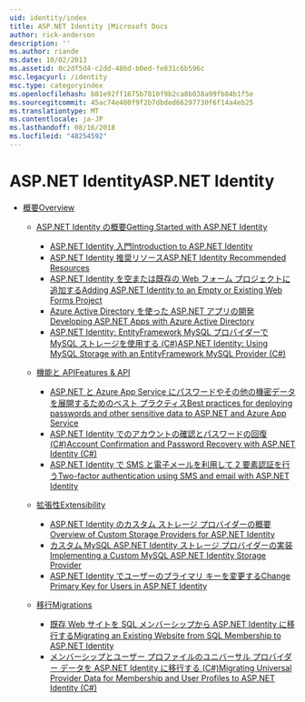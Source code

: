 ```yaml
---
uid: identity/index
title: ASP.NET Identity |Microsoft Docs
author: rick-anderson
description: ''
ms.author: riande
ms.date: 10/02/2013
ms.assetid: 0c2df5d4-c2dd-486d-b0ed-fe831c6b596c
msc.legacyurl: /identity
msc.type: categoryindex
ms.openlocfilehash: b81e92ff1675b7810f9b2ca8b038a99fb84b1f5e
ms.sourcegitcommit: 45ac74e400f9f2b7dbded66297730f6f14a4eb25
ms.translationtype: MT
ms.contentlocale: ja-JP
ms.lasthandoff: 08/16/2018
ms.locfileid: "48254592"
---
```

<a name="aspnet-identity"></a><span data-ttu-id="36cf6-102">ASP.NET Identity</span><span class="sxs-lookup"><span data-stu-id="36cf6-102">ASP.NET Identity</span></span>
====================
- [<span data-ttu-id="36cf6-103">概要</span><span class="sxs-lookup"><span data-stu-id="36cf6-103">Overview</span></span>](overview/index.md)

    - [<span data-ttu-id="36cf6-104">ASP.NET Identity の概要</span><span class="sxs-lookup"><span data-stu-id="36cf6-104">Getting Started with ASP.NET Identity</span></span>](overview/getting-started/index.md)

        - [<span data-ttu-id="36cf6-105">ASP.NET Identity 入門</span><span class="sxs-lookup"><span data-stu-id="36cf6-105">Introduction to ASP.NET Identity</span></span>](overview/getting-started/introduction-to-aspnet-identity.md)
        - [<span data-ttu-id="36cf6-106">ASP.NET Identity 推奨リソース</span><span class="sxs-lookup"><span data-stu-id="36cf6-106">ASP.NET Identity Recommended Resources</span></span>](overview/getting-started/aspnet-identity-recommended-resources.md)
        - [<span data-ttu-id="36cf6-107">ASP.NET Identity を空または既存の Web フォーム プロジェクトに追加する</span><span class="sxs-lookup"><span data-stu-id="36cf6-107">Adding ASP.NET Identity to an Empty or Existing Web Forms Project</span></span>](overview/getting-started/adding-aspnet-identity-to-an-empty-or-existing-web-forms-project.md)
        - [<span data-ttu-id="36cf6-108">Azure Active Directory を使った ASP.NET アプリの開発</span><span class="sxs-lookup"><span data-stu-id="36cf6-108">Developing ASP.NET Apps with Azure Active Directory</span></span>](overview/getting-started/developing-aspnet-apps-with-windows-azure-active-directory.md)
        - [<span data-ttu-id="36cf6-109">ASP.NET Identity: EntityFramework MySQL プロバイダーで MySQL ストレージを使用する (C#)</span><span class="sxs-lookup"><span data-stu-id="36cf6-109">ASP.NET Identity: Using MySQL Storage with an EntityFramework MySQL Provider (C#)</span></span>](overview/getting-started/aspnet-identity-using-mysql-storage-with-an-entityframework-mysql-provider.md)
    - [<span data-ttu-id="36cf6-110">機能と API</span><span class="sxs-lookup"><span data-stu-id="36cf6-110">Features & API</span></span>](overview/features-api/index.md)

        - [<span data-ttu-id="36cf6-111">ASP.NET と Azure App Service にパスワードやその他の機密データを展開するためのベスト プラクティス</span><span class="sxs-lookup"><span data-stu-id="36cf6-111">Best practices for deploying passwords and other sensitive data to ASP.NET and Azure App Service</span></span>](overview/features-api/best-practices-for-deploying-passwords-and-other-sensitive-data-to-aspnet-and-azure.md)
        - [<span data-ttu-id="36cf6-112">ASP.NET Identity でのアカウントの確認とパスワードの回復 (C#)</span><span class="sxs-lookup"><span data-stu-id="36cf6-112">Account Confirmation and Password Recovery with ASP.NET Identity (C#)</span></span>](overview/features-api/account-confirmation-and-password-recovery-with-aspnet-identity.md)
        - [<span data-ttu-id="36cf6-113">ASP.NET Identity で SMS と電子メールを利用して 2 要素認証を行う</span><span class="sxs-lookup"><span data-stu-id="36cf6-113">Two-factor authentication using SMS and email with ASP.NET Identity</span></span>](overview/features-api/two-factor-authentication-using-sms-and-email-with-aspnet-identity.md)
    - [<span data-ttu-id="36cf6-114">拡張性</span><span class="sxs-lookup"><span data-stu-id="36cf6-114">Extensibility</span></span>](overview/extensibility/index.md)

        - [<span data-ttu-id="36cf6-115">ASP.NET Identity のカスタム ストレージ プロバイダーの概要</span><span class="sxs-lookup"><span data-stu-id="36cf6-115">Overview of Custom Storage Providers for ASP.NET Identity</span></span>](overview/extensibility/overview-of-custom-storage-providers-for-aspnet-identity.md)
        - [<span data-ttu-id="36cf6-116">カスタム MySQL ASP.NET Identity ストレージ プロバイダーの実装</span><span class="sxs-lookup"><span data-stu-id="36cf6-116">Implementing a Custom MySQL ASP.NET Identity Storage Provider</span></span>](overview/extensibility/implementing-a-custom-mysql-aspnet-identity-storage-provider.md)
        - [<span data-ttu-id="36cf6-117">ASP.NET Identity でユーザーのプライマリ キーを変更する</span><span class="sxs-lookup"><span data-stu-id="36cf6-117">Change Primary Key for Users in ASP.NET Identity</span></span>](overview/extensibility/change-primary-key-for-users-in-aspnet-identity.md)
    - [<span data-ttu-id="36cf6-118">移行</span><span class="sxs-lookup"><span data-stu-id="36cf6-118">Migrations</span></span>](overview/migrations/index.md)

        - [<span data-ttu-id="36cf6-119">既存 Web サイトを SQL メンバーシップから ASP.NET Identity に移行する</span><span class="sxs-lookup"><span data-stu-id="36cf6-119">Migrating an Existing Website from SQL Membership to ASP.NET Identity</span></span>](overview/migrations/migrating-an-existing-website-from-sql-membership-to-aspnet-identity.md)
        - [<span data-ttu-id="36cf6-120">メンバーシップとユーザー プロファイルのユニバーサル プロバイダー データを ASP.NET Identity に移行する (C#)</span><span class="sxs-lookup"><span data-stu-id="36cf6-120">Migrating Universal Provider Data for Membership and User Profiles to ASP.NET Identity (C#)</span></span>](overview/migrations/migrating-universal-provider-data-for-membership-and-user-profiles-to-aspnet-identity.md)
